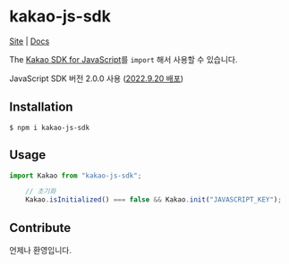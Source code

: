<!-- prettier-ignore -->

# kakao-js-sdk

[Site](https://developers.kakao.com/docs/latest/ko/getting-started/sdk-js) |
[Docs](https://developers.kakao.com/sdk/reference/js/release/Kakao.html)

The [Kakao SDK for JavaScript](https://developers.kakao.com/docs/latest/ko/sdk-download/js)를 `import` 해서 사용할 수 있습니다.

JavaScript SDK 버전 2.0.0 사용 ([2022.9.20 배포](https://developers.kakao.com/docs/latest/ko/sdk-download/js#changelog))

## Installation

```
$ npm i kakao-js-sdk
```

## Usage

```ts
import Kakao from "kakao-js-sdk";

    // 초기화
    Kakao.isInitialized() === false && Kakao.init("JAVASCRIPT_KEY");
```

## Contribute

언제나 환영입니다.
